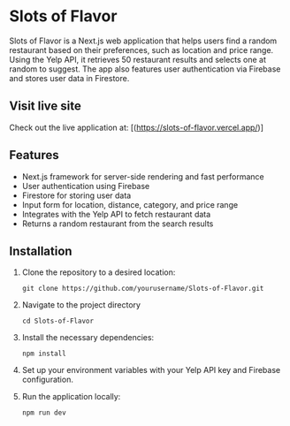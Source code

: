 # Slots of Flavor

Slots of Flavor is a Next.js web application that helps users find a random restaurant based on their preferences, such as location and price range. Using the Yelp API, it retrieves 50 restaurant results and selects one at random to suggest. The app also features user authentication via Firebase and stores user data in Firestore.

## Visit live site

Check out the live application at: [(https://slots-of-flavor.vercel.app/)]

## Features

- Next.js framework for server-side rendering and fast performance
- User authentication using Firebase
- Firestore for storing user data
- Input form for location, distance, category, and price range
- Integrates with the Yelp API to fetch restaurant data
- Returns a random restaurant from the search results

## Installation

1. Clone the repository to a desired location:

   ```
   git clone https://github.com/yourusername/Slots-of-Flavor.git
   ```

2. Navigate to the project directory

   ```
   cd Slots-of-Flavor
   ```

3. Install the necessary dependencies:

   ```
   npm install
   ```

4. Set up your environment variables with your Yelp API key and Firebase configuration.

5. Run the application locally:

   ```
   npm run dev
   ```
